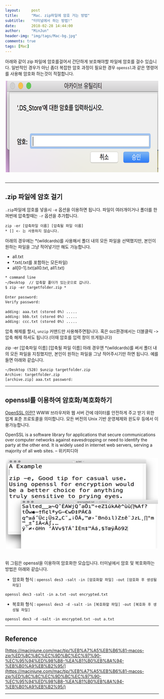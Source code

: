 ```yaml
---
layout:     post
title:      "Mac. zip파일에 암호 거는 방법"
subtitle:   "터미널에서 하는 방법!"
date:       2018-02-28 14:44:00
author:     "MinJun"
header-img: "img/tags/Mac-bg.jpg"
comments: true 
tags: [Mac]
---
```


아래와 같이 zip 파일에 암호를걸어서 간단하게 보호해야할 파일에 암호를 걸수 있습니다. 일반적인 경우가 아닌 좀더 복잡한 암호 과정이 필요한 경우 `openssl`과 같은 명령어를 사용해 암호화 하는것이 적절합니다. <br>

<center><img src="/img/posts/password_Zip.png" width="500" height="300"></center> <br> 

---

## .zip 파일에 암호 걸기 

`.zip`파일에 암호를 넣을시 `-e` 옵션을 이용하면 됩니다. 파일이 여러개이거나 폴더를 한꺼번에 압축할때는 `-r` 옵션을 추가합니다.

```
zip -er [압축파일 이름] [압축될 파일 이름]
* [] <- 는 사용하지 않습니다. 
```

아래의 경우에는 *(wildcards)를 사용해서 폴더 내의 모든 파일을 선택했지만, 본인이 원하는 파일을 그냥 적어넣기만 해도 가능합니다. 

- all.txt
- *.txt(.txt를 포함하는 모든파일)
- all[0-1].txt(all0.txt, all1.txt)

```vi
* command line
~/Desktop  // 압축할 폴더가 있는곳으로 갑니다.
$ zip -er targetfolder.zip *

Enter password:
Verify password:

adding: aaa.txt (stored 0%) .....
adding: bbb.txt (stored 0%) .....
adding: ccc.txt (stored 0%) .....
```

압축 해제를 할시, `unzip` 커맨드만 사용해주면됩니다. 혹은 `GUI`환경에서는 더블클릭 -> 압축 해제 하셔도 됩니다.(이때 암호를 입력 창이 뜨게됩니다)

zip -er [압축파일 이름] [압축될 파일 이름]
아래 경우엔 *(wildcards)를 써서 폴더 내의 모든 파일을 지칭했지만, 본인이 원하는 파일을 그냥 적어주시기만 하면 됩니다. 예를 들면 아래와 같습니다.

```vi
~/Desktop (528) $unzip targetfolder.zip
Archive: targetfolder.zip
[archive.zip] aaa.txt password:
```

---

## openssl를 이용하여 암호화/복호화하기

[OpenSSL 이란?](https://en.wikipedia.org/wiki/OpenSSL) WWW 브라우저와 웹 서버 간에 데이터를 안전하게 주고 받기 위한 업계 표준 프로토콜을 의미합니다. 모든 버전의 Unix 기반 운영체제와 윈도우 등에서 이용가능합니다. <br>

OpenSSL is a software library for applications that secure communications over computer networks against eavesdropping or need to identify the party at the other end. It is widely used in internet web servers, serving a majority of all web sites. – 위키피디아 <br>

<center><img src="/img/posts/password_Zip-1.png" width="500" height="300"></center> <br> 

위 그림은 openssl을 이용하여 암호화한 모습입니다. 터미널에서 암호 및 복호화하는 방법은 아래와 같습니다.

* 암호화 형식 : `openssl des3 -salt -in [암호화할 파일] -out [암호화 후 생성될 파일]`

```vi
openssl des3 -salt -in a.txt -out encrypted.txt
```

* 복호화 형식 : `openssl des3 -d -salt -in [복호화할 파일] -out [복호화 후 생성될 파일]`

```vi
openssl des3 -d -salt -in encrypted.txt -out a.txt
```

---

## Reference 

[https://macinjune.com/mac/tip/%EB%A7%A5%EB%B6%81-macos-zip%ED%8C%8C%EC%9D%BC%EC%97%90-%EC%95%94%ED%98%B8-%EA%B1%B0%EB%8A%94-%EB%B0%A9%EB%B2%95/](https://macinjune.com/mac/tip/%EB%A7%A5%EB%B6%81-macos-zip%ED%8C%8C%EC%9D%BC%EC%97%90-%EC%95%94%ED%98%B8-%EA%B1%B0%EB%8A%94-%EB%B0%A9%EB%B2%95/)

---










